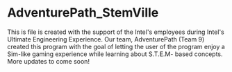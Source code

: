 AdventurePath_StemVille
=======================

This is file is created with the support of the Intel's employees during Intel's Ultimate Engineering Experience. Our team, AdventurePath (Team 9) created this program with the goal of letting the user of the program enjoy a Sim-like gaming experience while learning about S.T.E.M- based concepts. More updates to come soon!
